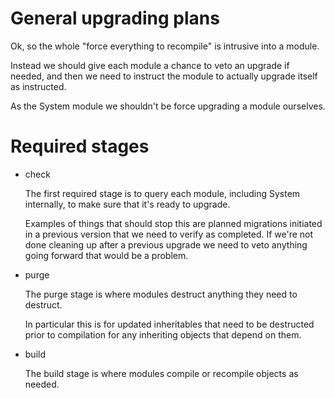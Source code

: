 # General upgrading plans

Ok, so the whole "force everything to recompile" is intrusive into a
module.

Instead we should give each module a chance to veto an upgrade if needed,
and then we need to instruct the module to actually upgrade itself as
instructed.

As the System module we shouldn't be force upgrading a module ourselves.

# Required stages

* check

  The first required stage is to query each module, including System
  internally, to make sure that it's ready to upgrade.

  Examples of things that should stop this are planned migrations
  initiated in a previous version that we need to verify as completed.
  If we're not done cleaning up after a previous upgrade we need to veto
  anything going forward that would be a problem.

* purge

  The purge stage is where modules destruct anything they need to destruct.

  In particular this is for updated inheritables that need to be
  destructed prior to compilation for any inheriting objects that depend on them.

* build

  The build stage is where modules compile or recompile objects as needed.
